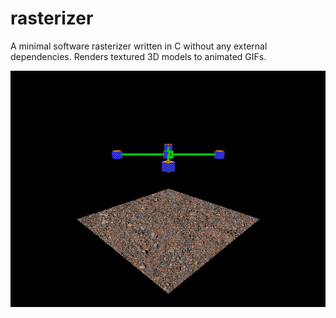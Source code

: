 # rasterizer

A minimal software rasterizer written in C without any external dependencies. Renders textured 3D models to animated GIFs.

![Rasterizer Output](output_rasterizer.gif)
